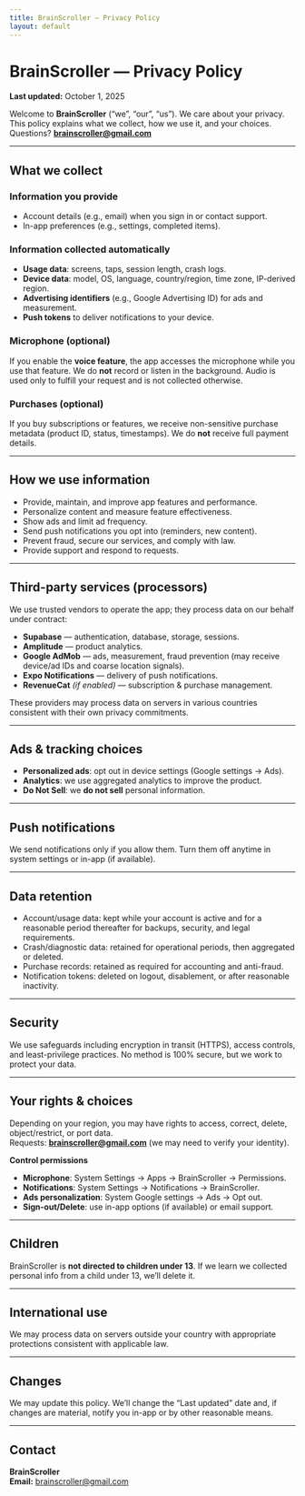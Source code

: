 ```yaml
---
title: BrainScroller — Privacy Policy
layout: default
---
```


# BrainScroller — Privacy Policy
**Last updated:** October 1, 2025

Welcome to **BrainScroller** (“we”, “our”, “us”). We care about your privacy. This policy explains what we collect, how we use it, and your choices.  
Questions? **brainscroller@gmail.com**

---

## What we collect

### Information you provide
- Account details (e.g., email) when you sign in or contact support.
- In-app preferences (e.g., settings, completed items).

### Information collected automatically
- **Usage data**: screens, taps, session length, crash logs.
- **Device data**: model, OS, language, country/region, time zone, IP-derived region.
- **Advertising identifiers** (e.g., Google Advertising ID) for ads and measurement.
- **Push tokens** to deliver notifications to your device.

### Microphone (optional)
If you enable the **voice feature**, the app accesses the microphone while you use that feature. We do **not** record or listen in the background. Audio is used only to fulfill your request and is not collected otherwise.

### Purchases (optional)
If you buy subscriptions or features, we receive non-sensitive purchase metadata (product ID, status, timestamps). We do **not** receive full payment details.

---

## How we use information
- Provide, maintain, and improve app features and performance.
- Personalize content and measure feature effectiveness.
- Show ads and limit ad frequency.
- Send push notifications you opt into (reminders, new content).
- Prevent fraud, secure our services, and comply with law.
- Provide support and respond to requests.

---

## Third-party services (processors)
We use trusted vendors to operate the app; they process data on our behalf under contract:

- **Supabase** — authentication, database, storage, sessions.  
- **Amplitude** — product analytics.  
- **Google AdMob** — ads, measurement, fraud prevention (may receive device/ad IDs and coarse location signals).  
- **Expo Notifications** — delivery of push notifications.  
- **RevenueCat** *(if enabled)* — subscription & purchase management.

These providers may process data on servers in various countries consistent with their own privacy commitments.

---

## Ads & tracking choices
- **Personalized ads**: opt out in device settings (Google settings → Ads).  
- **Analytics**: we use aggregated analytics to improve the product.  
- **Do Not Sell**: we **do not sell** personal information.

---

## Push notifications
We send notifications only if you allow them. Turn them off anytime in system settings or in-app (if available).

---

## Data retention
- Account/usage data: kept while your account is active and for a reasonable period thereafter for backups, security, and legal requirements.  
- Crash/diagnostic data: retained for operational periods, then aggregated or deleted.  
- Purchase records: retained as required for accounting and anti-fraud.  
- Notification tokens: deleted on logout, disablement, or after reasonable inactivity.

---

## Security
We use safeguards including encryption in transit (HTTPS), access controls, and least-privilege practices. No method is 100% secure, but we work to protect your data.

---

## Your rights & choices
Depending on your region, you may have rights to access, correct, delete, object/restrict, or port data.  
Requests: **brainscroller@gmail.com** (we may need to verify your identity).

**Control permissions**
- **Microphone**: System Settings → Apps → BrainScroller → Permissions.  
- **Notifications**: System Settings → Notifications → BrainScroller.  
- **Ads personalization**: System Google settings → Ads → Opt out.  
- **Sign-out/Delete**: use in-app options (if available) or email support.

---

## Children
BrainScroller is **not directed to children under 13**. If we learn we collected personal info from a child under 13, we’ll delete it.

---

## International use
We may process data on servers outside your country with appropriate protections consistent with applicable law.

---

## Changes
We may update this policy. We’ll change the “Last updated” date and, if changes are material, notify you in-app or by other reasonable means.

---

## Contact
**BrainScroller**  
**Email:** brainscroller@gmail.com
